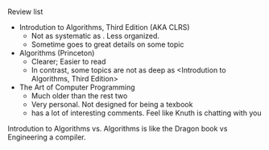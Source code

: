 Review list
- Introdution to Algorithms, Third Edition (AKA CLRS)
	- Not as systematic as <algorithms>. Less organized. 
    - Sometime goes to great details on some topic
- Algorithms (Princeton)
	- Clearer; Easier to read
    - In contrast, some topics are not as deep as <Introdution to Algorithms, Third Edition>
- The Art of Computer Programming
	- Much older than the rest two
    - Very personal. Not designed for being a texbook
    - has a lot of interesting comments. Feel like Knuth is chatting with you
    
Introdution to Algorithms vs. Algorithms is like the Dragon book vs Engineering a compiler. 



